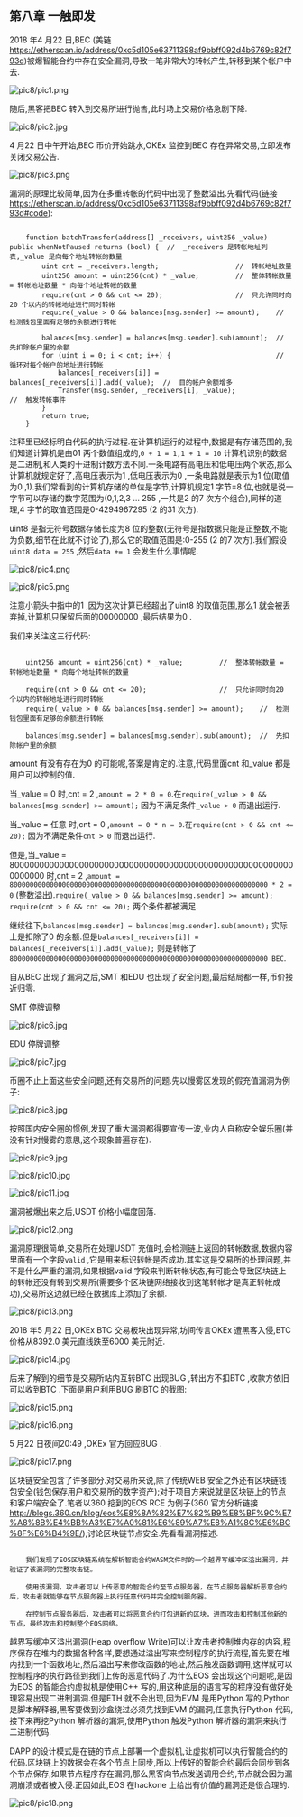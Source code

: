 
##  第八章  一触即发


2018 年4 月22 日,BEC (美链  https://etherscan.io/address/0xc5d105e63711398af9bbff092d4b6769c82f793d)被爆智能合约中存在安全漏洞,导致一笔非常大的转帐产生,转移到某个帐户中去.

![pic8/pic1.png](pic8/pic1.png)

随后,黑客把BEC 转入到交易所进行抛售,此时场上交易价格急剧下降.

![pic8/pic2.jpg](pic8/pic2.jpg)

4 月22 日中午开始,BEC 币价开始跳水,OKEx 监控到BEC 存在异常交易,立即发布关闭交易公告.

![pic8/pic3.png](pic8/pic3.png)

漏洞的原理比较简单,因为在多重转帐的代码中出现了整数溢出.先看代码(链接  https://etherscan.io/address/0xc5d105e63711398af9bbff092d4b6769c82f793d#code):

```solidity

    function batchTransfer(address[] _receivers, uint256 _value) public whenNotPaused returns (bool) {  //  _receivers 是转帐地址列表,_value 是向每个地址转帐的数量
        uint cnt = _receivers.length;                   //  转帐地址数量
        uint256 amount = uint256(cnt) * _value;         //  整体转帐数量 = 转帐地址数量 * 向每个地址转帐的数量
        require(cnt > 0 && cnt <= 20);                  //  只允许同时向20 个以内的转帐地址进行同时转帐
        require(_value > 0 && balances[msg.sender] >= amount);    //  检测钱包里面有足够的余额进行转帐

        balances[msg.sender] = balances[msg.sender].sub(amount);  //  先扣除帐户里的余额
        for (uint i = 0; i < cnt; i++) {                          //  循环对每个帐户的地址进行转帐
            balances[_receivers[i]] = balances[_receivers[i]].add(_value);  //  目的帐户余额增多
            Transfer(msg.sender, _receivers[i], _value);                    //  触发转帐事件
        }
        return true;
    }

```

注释里已经标明白代码的执行过程.在计算机运行的过程中,数据是有存储范围的,我们知道计算机是由01 两个数值组成的,`0 + 1 = 1,1 + 1 = 10` 计算机识别的数据是二进制,和人类的十进制计数方法不同.一条电路有高电压和低电压两个状态,那么计算机就规定好了,高电压表示为1 ,低电压表示为0 ,一条电路就是表示为1 位(取值为0 ,1).我们常看到的计算机存储的单位是字节,计算机规定1 字节=8 位,也就是说一字节可以存储的数字范围为(0,1,2,3 ... 255 ,一共是2 的7 次方个组合),同样的道理,4 字节的取值范围是0-4294967295 (2 的31 次方).

uint8 是指无符号数据存储长度为8 位的整数(无符号是指数据只能是正整数,不能为负数,细节在此就不讨论了),那么它的取值范围是:0-255 (2 的7 次方).我们假设`uint8 data = 255` ,然后`data += 1` 会发生什么事情呢.

![pic8/pic4.png](pic8/pic4.png)

![pic8/pic5.png](pic8/pic5.png)

注意小箭头中指中的1 ,因为这次计算已经超出了uint8 的取值范围,那么1 就会被丢弃掉,计算机只保留后面的00000000 ,最后结果为0 .

我们来关注这三行代码:

```solidity

    uint256 amount = uint256(cnt) * _value;         //  整体转帐数量 = 转帐地址数量 * 向每个地址转帐的数量

    require(cnt > 0 && cnt <= 20);                  //  只允许同时向20 个以内的转帐地址进行同时转帐
    require(_value > 0 && balances[msg.sender] >= amount);    //  检测钱包里面有足够的余额进行转帐

    balances[msg.sender] = balances[msg.sender].sub(amount);  //  先扣除帐户里的余额

```

amount 有没有存在为0 的可能呢,答案是肯定的.注意,代码里面cnt 和_value 都是用户可以控制的值.

当_value = 0 时,cnt = 2 ,`amount = 2 * 0 = 0`.在`require(_value > 0 && balances[msg.sender] >= amount);` 因为不满足条件`_value > 0` 而退出运行.

当_value = 任意 时,cnt = 0 ,`amount = 0 * n = 0`.在`require(cnt > 0 && cnt <= 20);` 因为不满足条件`cnt > 0` 而退出运行.

但是,当_value = 8000000000000000000000000000000000000000000000000000000000000000 时,cnt = 2 ,`amount = 8000000000000000000000000000000000000000000000000000000000000000 * 2 = 0` (整数溢出).`require(_value > 0 && balances[msg.sender] >= amount); require(cnt > 0 && cnt <= 20);` 两个条件都被满足.

继续往下,`balances[msg.sender] = balances[msg.sender].sub(amount);` 实际上是扣除了0 的余额.但是`balances[_receivers[i]] = balances[_receivers[i]].add(_value);` 则是转帐了`8000000000000000000000000000000000000000000000000000000000000000 BEC`.

自从BEC 出现了漏洞之后,SMT 和EDU 也出现了安全问题,最后结局都一样,币价接近归零.

SMT 停牌调整

![pic8/pic6.jpg](pic8/pic6.jpg)

EDU 停牌调整

![pic8/pic7.jpg](pic8/pic7.jpg)

币圈不止上面这些安全问题,还有交易所的问题.先以慢雾区发现的假充值漏洞为例子:

![pic8/pic8.jpg](pic8/pic8.jpg)

按照国内安全圈的惯例,发现了重大漏洞都得要宣传一波,业内人自称安全娱乐圈(并没有针对慢雾的意思,这个现象普遍存在).

![pic8/pic9.jpg](pic8/pic9.jpg)

![pic8/pic10.jpg](pic8/pic10.jpg)

![pic8/pic11.jpg](pic8/pic11.jpg)

漏洞被爆出来之后,USDT 价格小幅度回落.

![pic8/pic12.png](pic8/pic12.png)

漏洞原理很简单,交易所在处理USDT 充值时,会检测链上返回的转帐数据,数据内容里面有一个字段`valid` ,它是用来标识转帐是否成功.其实这是交易所的处理问题,并不是什么严重的漏洞,如果根据valid 字段来判断转帐状态,有可能会导致区块链上的转帐还没有转到交易所(需要多个区块链网络接收到这笔转帐才是真正转帐成功),交易所这边就已经在数据库上添加了余额.

![pic8/pic13.png](pic8/pic13.png)

2018 年5 月22 日,OKEx BTC 交易板块出现异常,坊间传言OKEx 遭黑客入侵,BTC 价格从8392.0 美元直线跌至6000 美元附近.

![pic8/pic14.jpg](pic8/pic14.jpg)

后来了解到的细节是交易所站内互转BTC 出现BUG ,转出方不扣BTC ,收款方依旧可以收到BTC .下面是用户利用BUG 刷BTC 的截图:

![pic8/pic15.png](pic8/pic15.png)

![pic8/pic16.png](pic8/pic16.png)

5 月22 日夜间20:49 ,OKEx 官方回应BUG .

![pic8/pic17.png](pic8/pic17.png)

区块链安全包含了许多部分.对交易所来说,除了传统WEB 安全之外还有区块链钱包安全(钱包保存用户和交易所的数字资产);对于项目方来说就是区块链上的节点和客户端安全了.笔者以360 挖到的EOS RCE 为例子(360 官方分析链接  http://blogs.360.cn/blog/eos%E8%8A%82%E7%82%B9%E8%BF%9C%E7%A8%8B%E4%BB%A3%E7%A0%81%E6%89%A7%E8%A1%8C%E6%BC%8F%E6%B4%9E/),讨论区块链节点安全.先看看漏洞描述.

```

    我们发现了EOS区块链系统在解析智能合约WASM文件时的一个越界写缓冲区溢出漏洞，并验证了该漏洞的完整攻击链。

    使用该漏洞，攻击者可以上传恶意的智能合约至节点服务器，在节点服务器解析恶意合约后，攻击者就能够在节点服务器上执行任意代码并完全控制服务器。

    在控制节点服务器后，攻击者可以将恶意合约打包进新的区块，进而攻击和控制其他新的节点，最终攻击和控制整个EOS网络。

```

越界写缓冲区溢出漏洞(Heap overflow Write)可以让攻击者控制堆内存的内容,程序保存在堆内的数据各种各样,要想通过溢出写来控制程序的执行流程,首先要在堆内找到一个函数地址,然后溢出写来修改函数的地址,然后触发函数调用,这样就可以控制程序的执行路径到我们上传的恶意代码了.为什么EOS 会出现这个问题呢,是因为EOS 的智能合约虚拟机是使用C++ 写的,用这种底层的语言写的程序没有做好处理容易出现二进制漏洞.但是ETH 就不会出现,因为EVM 是用Python 写的,Python 是脚本解释器,黑客要做到沙盒绕过必须先找到EVM 的漏洞,任意执行Python 代码,接下来再挖Python 解析器的漏洞,使用Python 触发Python 解析器的漏洞来执行二进制代码.

DAPP 的设计模式是在链的节点上部署一个虚拟机,让虚拟机可以执行智能合约的代码.区块链上的数据会在各个节点上同步,所以上传好的智能合约最后会同步到各个节点保存,如果节点程序存在漏洞,那么黑客向节点发送调用合约,节点就会因为漏洞崩溃或者被入侵.正因如此,EOS 在hackone 上给出有价值的漏洞还是很合理的.

![pic8/pic18.png](pic8/pic18.png)
